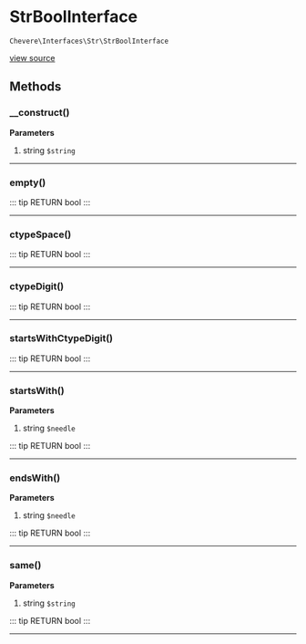 # StrBoolInterface

`Chevere\Interfaces\Str\StrBoolInterface`

[view source](https://github.com/chevere/chevere/blob/master/interfaces/Str/StrBoolInterface.php)

## Methods

### __construct()

**Parameters**

1. string `$string`

---

### empty()

::: tip RETURN
bool
:::


---

### ctypeSpace()

::: tip RETURN
bool
:::


---

### ctypeDigit()

::: tip RETURN
bool
:::


---

### startsWithCtypeDigit()

::: tip RETURN
bool
:::


---

### startsWith()

**Parameters**

1. string `$needle`

::: tip RETURN
bool
:::


---

### endsWith()

**Parameters**

1. string `$needle`

::: tip RETURN
bool
:::


---

### same()

**Parameters**

1. string `$string`

::: tip RETURN
bool
:::


---

